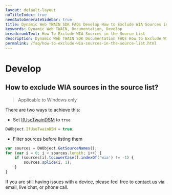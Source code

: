 ```yaml
---
layout: default-layout
noTitleIndex: true
needAutoGenerateSidebar: true
title: Dynamic Web TWAIN SDK FAQs Develop How to Exclude WIA Sources in the Source List
keywords: Dynamic Web TWAIN, Documentation, Develop
breadcrumbText: How To Exclude WIA Sources in the Source List
description: Dynamic Web TWAIN SDK Documentation FAQs How to Exclude WIA Sources in the Source List
permalink: /faq/how-to-exclude-wia-sources-in-the-source-list.html
---
```


# Develop

## How to exclude WIA sources in the source list?

> Applicable to Windows only

There are two ways to achieve this:

* Set [IfUseTwainDSM]({{site.info}}api/WebTwain_Acquire.html#ifusetwaindsm) to `true`

``` javascript
DWObject.IfUseTwainDSM = true;
```

* Filter sources before listing them

``` javascript
var sources = DWObject.GetSourceNames();
for (var i = 0; i < sources.length; i++) {
    if (sources[i].toLowerCase().indexOf('wia') != -1) {
        sources.splice(i, 1);
    }
}
```

If you are still having issues with a device, please feel free to [contact us](https://www.dynamsoft.com/company/contact/) via email, live chat, or phone call.